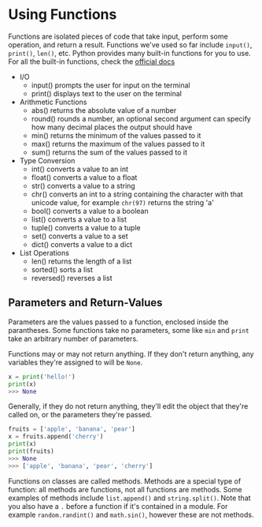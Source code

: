 
# Using Functions

Functions are isolated pieces of code that take input, perform some operation, and return a result. Functions we've used so far include `input()`, `print()`, `len()`, etc. Python provides many built-in functions for you to use. For all the built-in functions, check the [official docs](https://docs.python.org/3/library/functions.html)


- I/O
    - input() prompts the user for input on the terminal
    - print() displays text to the user on the terminal
- Arithmetic Functions
    - abs() returns the absolute value of a number
    - round() rounds a number, an optional second argument can specify how many decimal places the output should have
    - min() returns the minimum of the values passed to it
    - max() returns the maximum of the values passed to it
    - sum() returns the sum of the values passed to it
- Type Conversion
    - int() converts a value to an int
    - float() converts a value to a float
    - str() converts a value to a string
    - chr() converts an int to a string containing the character with that unicode value, for example `chr(97)` returns the string 'a'
    - bool() converts a value to a boolean
    - list() converts a value to a list
    - tuple() converts a value to a tuple
    - set() converts a value to a set
    - dict() converts a value to a dict
- List Operations
    - len() returns the length of a list
    - sorted() sorts a list
    - reversed() reverses a list

## Parameters and Return-Values

Parameters are the values passed to a function, enclosed inside the parantheses. Some functions take no parameters, some like `min` and `print` take an arbitrary number of parameters.

Functions may or may not return anything. If they don't return anything, any variables they're assigned to will be `None`.

```python
x = print('hello!')
print(x)
>>> None
```

Generally, if they do not return anything, they'll edit the object that they're called on, or the parameters they're passed.

```python
fruits = ['apple', 'banana', 'pear']
x = fruits.append('cherry')
print(x)
print(fruits)
>>> None
>>> ['apple', 'banana', 'pear', 'cherry']
```

Functions on classes are called methods. Methods are a special type of function: all methods are functions, not all functions are methods. Some examples of methods include `list.append()` and `string.split()`. Note that you also have a `.` before a function if it's contained in a module. For example `random.randint()` and `math.sin()`, however these are not methods.
